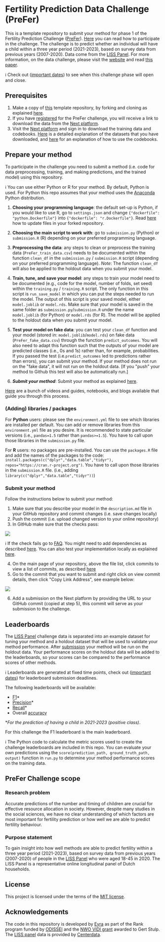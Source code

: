 # Fertility Prediction Data Challenge (PreFer)

This is a template repository to submit your method for phase 1 of the Fertility Prediction Challenge ([PreFer](https://preferdatachallenge.nl)). [Here](https://preferdatachallenge.nl/#how-to-participate) you can read how to participate in the challenge. The challenge is to predict whether an individual will have a child within a three year period (2021-2023), based on survey data from previous years (2007-2020). Data come from the [LISS Panel](https://www.centerdata.nl/en/liss-panel). For more information, on the data challenge, please visit the [website](https://preferdatachallenge.nl) and read [this paper](https://arxiv.org/abs/2402.00705).

ℹ️ Check out ([important dates](https://preferdatachallenge.nl/#important-dates)) to see when this challenge phase will open and close.

## Prerequisites

1. Make a copy of [this](https://github.com/eyra/fertility-prediction-challenge) template repository, by forking and cloning as explained [here](https://github.com/eyra/fertility-prediction-challenge/wiki#how-to-fork-and-clone-this-repository).
2. If you have [registered](https://preferdatachallenge.nl/details/overview/3application.html) for the PreFer challenge, you will receive a link to download the data from the [Next platform](PLACEHOLDER).
3. Visit the [Next platform](LINK) and sign in to download the training data and codebooks. [Here](https://preferdatachallenge.nl/posts/posts/2024-03-20-prefer-datasets.html) is a detailed explanation of the datasets that you have downloaded, and [here](https://preferdatachallenge.nl/posts/posts/2024-03-21-prefer-codebooks.html) for an explanation of how to use the codebooks. 

## Prepare your method

To participate in the challenge you need to submit a method (i.e. code for data preprocessing, training, and making predictions, and the trained model) using this repository. 

ℹ️ You can use either Python or R for your method. By default, Python is used. For Python this repo assumes that your method uses the [Anaconda](https://docs.conda.io/projects/conda/en/stable/user-guide/install/index.html) Python distribution.

1. **Choosing your programming language**: the default set-up is Python, if you would like to use R, go to ```settings.json``` and change ```{"dockerfile": "python.Dockerfile"}``` into ```{"dockerfile": "r.Dockerfile"}```. Read [here](https://github.com/eyra/fertility-prediction-challenge/wiki#how-to-update-files-in-your-forked-repository) how to update files in your forked repository. 

2. **Choosing the main script to work with**: go to ```submission.py``` (Python) or ```submission.R``` (R) depending on your preferred programming language. 

3. **Preprocessing the data**: any steps to clean or preprocess the training data (`PreFer_train_data.csv`) needs to be documented within the function ```clean_df``` in the `submission.py` / `submission.R` script (depending on your preferred programming language). *Note*: The function ```clean_df``` will also be applied to the holdout data when you submit your model. 

4. **Train, tune, and save your model**: any steps to train your model need to be documented (e.g., code for the model, number of folds, set seed) within the  `training.py` / `training.R` script. The only function in this script is `run_save_model` in which you can put the steps needed to run the model. The output of this script is your saved model, either ```model.joblib``` or  ```model.rds```. Make sure that your model is saved in the same folder as `submission.py`/`submission.R` under the name `model.joblib` (for Python) or `model.rds` (for R). The model will be applied to the holdout data when you submit your model. 

5. **Test your model on fake data**: you can test your ```clean_df``` function and your model (stored in:  ```model.joblib```/```model.rds```) on fake data (`PreFer_fake_data.csv`) through the function ```predict_outcomes```. You will also need to adapt this function such that the outputs of your model are predicted classes (i.e., 0s and 1s) rather than, for example, probabilities. If you passed the test (i.e.```predict_outcomes``` led to predictions rather than errors), you can submit your method. If your method does not run on the "fake data", it will not run on the holdout data. [If you "push" your method to Github this test will also be automatically run.] 

6. ***Submit your method***: Submit your method as explained [here](https://github.com/eyra/fertility-prediction-challenge/tree/master#submit-your-method).
  
[Here](https://preferdatachallenge/posts) are a bunch of videos and guides, notebooks, and blogs available that guide you through this process. 

### (Adding) libraries / packages
For **Python** users: please see the ```environment.yml``` file to see which libraries are installed per default. You can add or remove libraries from this ```environment.yml``` file as you desire. It is recommended to state particular versions (i.e., `pandas=1.5` rather than `pandas>=1.5`). You have to call upon those libraries in the `submission.py` file.

For **R** users: no packages are pre-installed. You can use the ```packages.R``` file and add the names of the packages to the code: ```install.packages(c("dplyr","data.table","tidyr"), repos="https://cran.r-project.org")```. You have to call upon those libraries in the `submission.R` file. (i.e., adding ```library(c("dplyr","data.table","tidyr"))```)


### Submit your method

Follow the instructions below to submit your method:

1. Make sure that you describe your model in the `description.md` file in your GitHub repository and commit changes (i.e. save changes locally)
2. Push the commit (i.e. upload changed version to your online repository)
3. In GitHub make sure that the checks pass:

![](https://github.com/eyra/fertility-prediction-challenge/blob/master/images/Checks%20passed.png)

ℹ️ If the check fails go to [FAQ](https://github.com/eyra/fertility-prediction-challenge/wiki#frequently-asked-questions). You might need to add dependencies as described [here](https://github.com/eyra/fertility-prediction-challenge/wiki#how-to-add-dependencies). You can also test your implementation locally as explained [here](https://github.com/eyra/fertility-prediction-challenge/wiki#how-to-test-your-implementation).

4. On the main page of your repository, above the file list, click commits to view a list of commits, as described [here](https://docs.github.com/en/pull-requests/committing-changes-to-your-project/creating-and-editing-commits/about-commits#about-commit-branches-and-tag-labels)
5. Go to the commit that you want to submit and right click on view commit details, then click "Copy Link Address", see example below:

![](https://github.com/eyra/fertility-prediction-challenge/blob/master/images/Copy%20link%20to%20commit.png)

6. Add a submission on the Next platform by providing the URL to your GitHub commit (copied at step 5), this commit will serve as your submission to the challenge.

## Leaderboards

The [LISS Panel](https://www.centerdata.nl/en/liss-panel) challenge data is separated into an example dataset for tuning your method and a holdout dataset that will be used to validate your method performance. After [submission](https://github.com/eyra/fertility-prediction-challenge/tree/master#how-to-submit-your-method) your method will be run on the holdout data. Your performance scores on the holdout data will be added to the leaderboards, so your scores can be compared to the performance scores of other methods.

ℹ️ Leaderboards are generated at fixed time points, check out ([important dates](https://preferdatachallenge.nl/#important-dates)) for leaderboard submission deadlines. 


The following leaderboards will be available:

- [F1](https://www.educative.io/answers/what-is-the-f1-score)\*
- [Precision](https://developers.google.com/machine-learning/crash-course/classification/precision-and-recall)\*
- [Recall](https://developers.google.com/machine-learning/crash-course/classification/precision-and-recall)\*
- Overall [accuracy](https://developers.google.com/machine-learning/crash-course/classification/accuracy)

\*_For the prediction of having a child in 2021-2023 (positive class)_.

For this challenge the F1 leaderboard is the main leaderboard.

ℹ️ The Python code to calculate the metric scores used to create the challenge leaderboards are included in this repo. You can evaluate your own predictions using the ```score(prediction_path, ground_truth_path, output)``` function in ```run.py``` to determine your method performance scores on the training data.

## PreFer Challenge scope

### Research problem
Accurate predictions of the number and timing of children are crucial for effective resource allocation in society. However, despite many studies in the social sciences, we have no clear understanding of which factors are most important for fertility prediction or how well we are able to predict fertility behaviour.

### Purpose statement
To gain insight into how well methods are able to predict fertility within a three year period (2021-2023), based on survey data from previous years (2007-2020) of people in the [LISS Panel](https://www.centerdata.nl/en/liss-panel) who were aged 18-45 in 2020. The LISS Panel is a representative online longitudinal panel of Dutch households.

## License

This project is licensed under the terms of the [MIT license](https://github.com/eyra/fertility-prediction-challenge/blob/master/LICENSE).

## Acknowledgements

The code in this repository is developed by [Eyra](https://eyra.co/) as part of the Rank program funded by [ODISSEI](https://odissei-data.nl/en/) and the [NWO VIDI grant](https://www.rug.nl/gmw/news/210714-vidi-gert-stulp?lang=en) awarded to Gert Stulp. The [LISS panel](https://www.centerdata.nl/en/liss-panel) data is provided by [Centerdata](https://www.centerdata.nl/).
